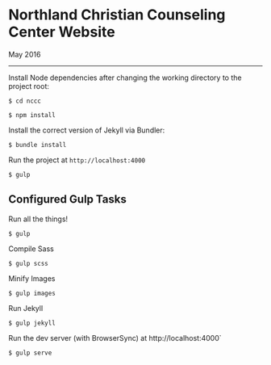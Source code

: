 # Northland Christian Counseling Center Website

May 2016

---

Install Node dependencies after changing the working directory to the project root:

```
$ cd nccc

$ npm install
```

Install the correct version of Jekyll via Bundler:

```
$ bundle install
```

Run the project at `http://localhost:4000`

```
$ gulp
```

## Configured Gulp Tasks

Run all the things!
```
$ gulp
```

Compile Sass

```
$ gulp scss
```

Minify Images

```
$ gulp images
```

Run Jekyll

```
$ gulp jekyll
```

Run the dev server (with BrowserSync) at http://localhost:4000`
```
$ gulp serve
```
